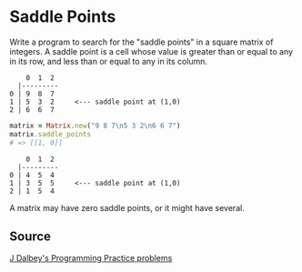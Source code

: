 # Saddle Points

Write a program to search for the "saddle points" in a square matrix of
integers. A saddle point is a cell whose value is greater than or equal to any
in its row, and less than or equal to any in its column.

```
    0  1  2
  |---------
0 | 9  8  7
1 | 5  3  2     <--- saddle point at (1,0)
2 | 6  6  7
```


```ruby
matrix = Matrix.new("9 8 7\n5 3 2\n6 6 7")
matrix.saddle_points
# => [[1, 0]]
```

```
    0  1  2
  |---------
0 | 4  5  4
1 | 3  5  5     <--- saddle point at (1,0)
2 | 1  5  4
```

A matrix may have zero saddle points, or it might have several.

## Source
[J Dalbey's Programming Practice problems](http://users.csc.calpoly.edu/~jdalbey/103/Projects/ProgrammingPractice.html)
